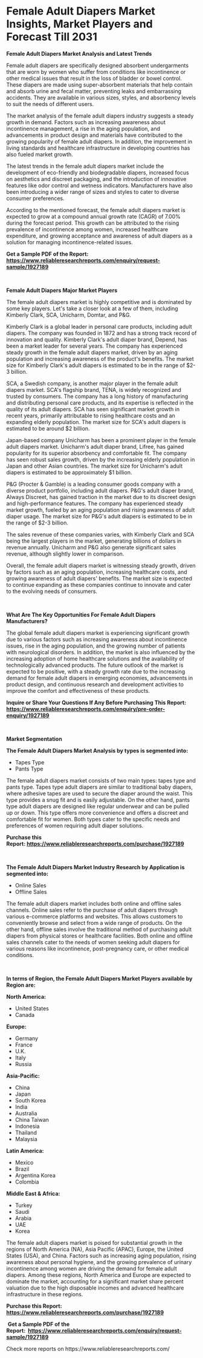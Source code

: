 <p><h1>Female Adult Diapers Market Insights, Market Players and Forecast Till 2031</h1></p><p><strong>Female Adult Diapers Market Analysis and Latest Trends</strong></p>
<p><p>Female adult diapers are specifically designed absorbent undergarments that are worn by women who suffer from conditions like incontinence or other medical issues that result in the loss of bladder or bowel control. These diapers are made using super-absorbent materials that help contain and absorb urine and fecal matter, preventing leaks and embarrassing accidents. They are available in various sizes, styles, and absorbency levels to suit the needs of different users.</p><p>The market analysis of the female adult diapers industry suggests a steady growth in demand. Factors such as increasing awareness about incontinence management, a rise in the aging population, and advancements in product design and materials have contributed to the growing popularity of female adult diapers. In addition, the improvement in living standards and healthcare infrastructure in developing countries has also fueled market growth.</p><p>The latest trends in the female adult diapers market include the development of eco-friendly and biodegradable diapers, increased focus on aesthetics and discreet packaging, and the introduction of innovative features like odor control and wetness indicators. Manufacturers have also been introducing a wider range of sizes and styles to cater to diverse consumer preferences.</p><p>According to the mentioned forecast, the female adult diapers market is expected to grow at a compound annual growth rate (CAGR) of 7.00% during the forecast period. This growth can be attributed to the rising prevalence of incontinence among women, increased healthcare expenditure, and growing acceptance and awareness of adult diapers as a solution for managing incontinence-related issues.</p></p>
<p><strong>Get a Sample PDF of the Report:&nbsp; <a href="https://www.reliableresearchreports.com/enquiry/request-sample/1927189">https://www.reliableresearchreports.com/enquiry/request-sample/1927189</a></strong></p>
<p>&nbsp;</p>
<p><strong>Female Adult Diapers Major Market Players</strong></p>
<p><p>The female adult diapers market is highly competitive and is dominated by some key players. Let's take a closer look at a few of them, including Kimberly Clark, SCA, Unicharm, Domtar, and P&G.</p><p>Kimberly Clark is a global leader in personal care products, including adult diapers. The company was founded in 1872 and has a strong track record of innovation and quality. Kimberly Clark's adult diaper brand, Depend, has been a market leader for several years. The company has experienced steady growth in the female adult diapers market, driven by an aging population and increasing awareness of the product's benefits. The market size for Kimberly Clark's adult diapers is estimated to be in the range of $2-3 billion.</p><p>SCA, a Swedish company, is another major player in the female adult diapers market. SCA's flagship brand, TENA, is widely recognized and trusted by consumers. The company has a long history of manufacturing and distributing personal care products, and its expertise is reflected in the quality of its adult diapers. SCA has seen significant market growth in recent years, primarily attributable to rising healthcare costs and an expanding elderly population. The market size for SCA's adult diapers is estimated to be around $2 billion.</p><p>Japan-based company Unicharm has been a prominent player in the female adult diapers market. Unicharm's adult diaper brand, Lifree, has gained popularity for its superior absorbency and comfortable fit. The company has seen robust sales growth, driven by the increasing elderly population in Japan and other Asian countries. The market size for Unicharm's adult diapers is estimated to be approximately $1 billion.</p><p>P&G (Procter & Gamble) is a leading consumer goods company with a diverse product portfolio, including adult diapers. P&G's adult diaper brand, Always Discreet, has gained traction in the market due to its discreet design and high-performance features. The company has experienced steady market growth, fueled by an aging population and rising awareness of adult diaper usage. The market size for P&G's adult diapers is estimated to be in the range of $2-3 billion.</p><p>The sales revenue of these companies varies, with Kimberly Clark and SCA being the largest players in the market, generating billions of dollars in revenue annually. Unicharm and P&G also generate significant sales revenue, although slightly lower in comparison.</p><p>Overall, the female adult diapers market is witnessing steady growth, driven by factors such as an aging population, increasing healthcare costs, and growing awareness of adult diapers' benefits. The market size is expected to continue expanding as these companies continue to innovate and cater to the evolving needs of consumers.</p></p>
<p>&nbsp;</p>
<p><strong>What Are The Key Opportunities For Female Adult Diapers Manufacturers?</strong></p>
<p><p>The global female adult diapers market is experiencing significant growth due to various factors such as increasing awareness about incontinence issues, rise in the aging population, and the growing number of patients with neurological disorders. In addition, the market is also influenced by the increasing adoption of home healthcare solutions and the availability of technologically advanced products. The future outlook of the market is expected to be positive, with a steady growth rate due to the increasing demand for female adult diapers in emerging economies, advancements in product design, and continuous research and development activities to improve the comfort and effectiveness of these products.</p></p>
<p><strong>Inquire or Share Your Questions If Any Before Purchasing This Report: <a href="https://www.reliableresearchreports.com/enquiry/pre-order-enquiry/1927189">https://www.reliableresearchreports.com/enquiry/pre-order-enquiry/1927189</a></strong></p>
<p>&nbsp;</p>
<p><strong>Market Segmentation</strong></p>
<p><strong>The Female Adult Diapers Market Analysis by types is segmented into:</strong></p>
<p><ul><li>Tapes Type</li><li>Pants Type</li></ul></p>
<p><p>The female adult diapers market consists of two main types: tapes type and pants type. Tapes type adult diapers are similar to traditional baby diapers, where adhesive tapes are used to secure the diaper around the waist. This type provides a snug fit and is easily adjustable. On the other hand, pants type adult diapers are designed like regular underwear and can be pulled up or down. This type offers more convenience and offers a discreet and comfortable fit for women. Both types cater to the specific needs and preferences of women requiring adult diaper solutions.</p></p>
<p><strong>Purchase this Report:&nbsp;<a href="https://www.reliableresearchreports.com/purchase/1927189">https://www.reliableresearchreports.com/purchase/1927189</a></strong></p>
<p>&nbsp;</p>
<p><strong>The Female Adult Diapers Market Industry Research by Application is segmented into:</strong></p>
<p><ul><li>Online Sales</li><li>Offline Sales</li></ul></p>
<p><p>The female adult diapers market includes both online and offline sales channels. Online sales refer to the purchase of adult diapers through various e-commerce platforms and websites. This allows customers to conveniently browse and select from a wide range of products. On the other hand, offline sales involve the traditional method of purchasing adult diapers from physical stores or healthcare facilities. Both online and offline sales channels cater to the needs of women seeking adult diapers for various reasons like incontinence, post-pregnancy care, or other medical conditions.</p></p>
<p>&nbsp;</p>
<p><strong>In terms of Region, the Female Adult Diapers Market Players available by Region are:</strong></p>
<p>
    <p> <strong> North America: </strong>
        <ul>
            <li>United States</li>
            <li>Canada</li>
        </ul>
        </p> 
    <p> <strong> Europe: </strong>
        <ul>
            <li>Germany</li>
            <li>France</li>
            <li>U.K.</li>
            <li>Italy</li>
            <li>Russia</li>
        </ul>
        </p> 
    <p> <strong> Asia-Pacific: </strong>
        <ul>
            <li>China</li>
            <li>Japan</li>
            <li>South Korea</li>
            <li>India</li>
            <li>Australia</li>
            <li>China Taiwan</li>
            <li>Indonesia</li>
            <li>Thailand</li>
            <li>Malaysia</li>
        </ul>
        </p> 
    <p> <strong> Latin America: </strong>
        <ul>
            <li>Mexico</li>
            <li>Brazil</li>
            <li>Argentina Korea</li>
            <li>Colombia</li>
        </ul>
        </p> 
    <p> <strong> Middle East & Africa: </strong>
        <ul>
            <li>Turkey</li>
            <li>Saudi</li>
            <li>Arabia</li>
            <li>UAE</li>
            <li>Korea</li>
        </ul>
    </p>
    </p>
<p><p>The female adult diapers market is poised for substantial growth in the regions of North America (NA), Asia Pacific (APAC), Europe, the United States (USA), and China. Factors such as increasing aging population, rising awareness about personal hygiene, and the growing prevalence of urinary incontinence among women are driving the demand for female adult diapers. Among these regions, North America and Europe are expected to dominate the market, accounting for a significant market share percent valuation due to the high disposable incomes and advanced healthcare infrastructure in these regions.</p></p>
<p><strong>Purchase this Report: <a href="https://www.reliableresearchreports.com/purchase/1927189">https://www.reliableresearchreports.com/purchase/1927189</a></strong></p>
<p>&nbsp;<strong>Get a Sample PDF of the Report:&nbsp;&nbsp;<a href="https://www.reliableresearchreports.com/enquiry/request-sample/1927189">https://www.reliableresearchreports.com/enquiry/request-sample/1927189</a></strong></p>
<p><strong></strong></p>
<p>Check more reports on https://www.reliableresearchreports.com/</p>